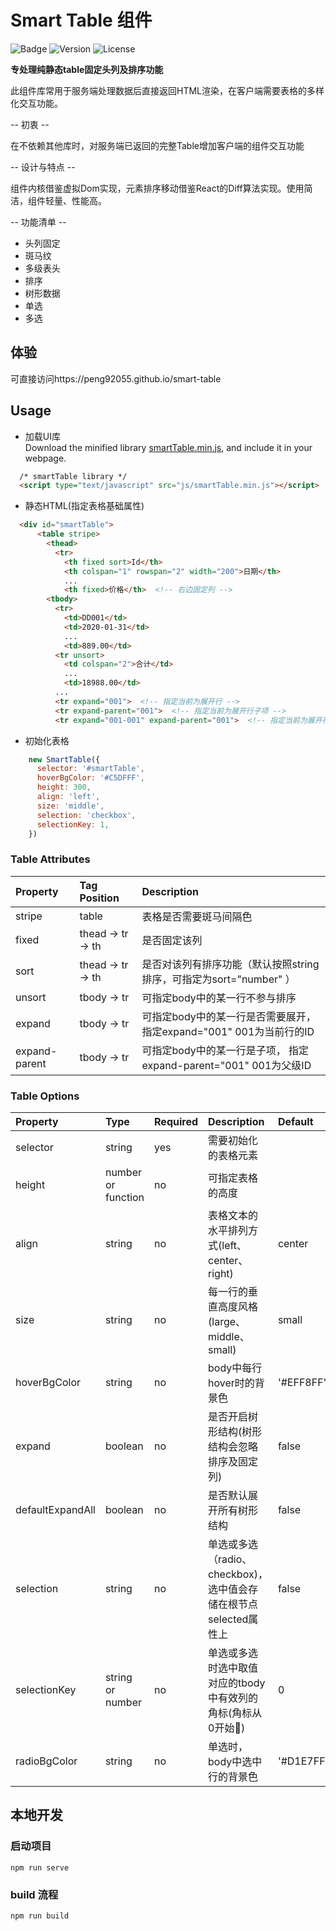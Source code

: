 # Smart Table 组件
![Badge](https://img.shields.io/badge/Hey!-Everybody-yellow)
![Version](https://img.shields.io/github/package-json/v/peng92055/smart-table)
![License](https://img.shields.io/github/license/peng92055/smart-table)

**专处理纯静态table固定头列及排序功能**

此组件库常用于服务端处理数据后直接返回HTML渲染，在客户端需要表格的多样化交互功能。

-- 初衷 --

  在不依赖其他库时，对服务端已返回的完整Table增加客户端的组件交互功能

-- 设计与特点 --
  
  组件内核借鉴虚拟Dom实现，元素排序移动借鉴React的Diff算法实现。使用简洁，组件轻量、性能高。

-- 功能清单 --

  - 头列固定
  - 斑马纹
  - 多级表头
  - 排序
  - 树形数据
  - 单选
  - 多选

## 体验
可直接访问https://peng92055.github.io/smart-table

## Usage
- 加载UI库<br>
  Download the minified library [smartTable.min.js](https://peng92055.github.io/smart-table/smartTable.min.js), and include it in your webpage.
```html
  /* smartTable library */
  <script type="text/javascript" src="js/smartTable.min.js"></script>
```
- 静态HTML(指定表格基础属性)<br>
```html
  <div id="smartTable">
      <table stripe>
        <thead>
          <tr>
            <th fixed sort>Id</th>
            <th colspan="1" rowspan="2" width="200">日期</th>
            ...
            <th fixed>价格</th>  <!-- 右边固定列 -->
        <tbody>
          <tr>
            <td>DD001</td>
            <td>2020-01-31</td>
            ...
            <td>889.00</td>
          <tr unsort>
            <td colspan="2">合计</td>
            ...
            <td>18988.00</td>
          ...
          <tr expand="001">  <!-- 指定当前为展开行 -->
          <tr expand-parent="001">  <!-- 指定当前为展开行子项 -->
          <tr expand="001-001" expand-parent="001">  <!-- 指定当前为展开行及为其他行子项 -->
```
- 初始化表格
```javascript
    new SmartTable({
      selector: '#smartTable',
      hoverBgColor: '#C5DFFF',
      height: 300,
      align: 'left',
      size: 'middle',
      selection: 'checkbox',
      selectionKey: 1,
    })
```

### Table Attributes

| Property          | Tag Position           | Description                                                                   | 
| :---------------- | :--------------------- | :---------------------------------------------------------------------------- |
| stripe            | table                  | 表格是否需要斑马间隔色                                                            | 
| fixed             | thead -> tr -> th      | 是否固定该列                                                                     |
| sort              | thead -> tr -> th      | 是否对该列有排序功能（默认按照string排序，可指定为sort="number" ）                    |
| unsort            | tbody -> tr            | 可指定body中的某一行不参与排序                                                     |
| expand            | tbody -> tr            | 可指定body中的某一行是否需要展开，  指定expand="001" 001为当前行的ID                  |
| expand-parent     | tbody -> tr            | 可指定body中的某一行是子项，      指定expand-parent="001"  001为父级ID               |


### Table Options

| Property              | Type               | Required    | Description                                                | Default       |
| :---------------------| :----------------- | :---------- | :--------------------------------------------------------- | :------------ |
| selector              | string             | yes         | 需要初始化的表格元素                                           |               |
| height                | number or function | no          | 可指定表格的高度                                              |               |
| align                 | string             | no          | 表格文本的水平排列方式(left、center、right)                    | center        |
| size                  | string             | no          | 每一行的垂直高度风格(large、middle、small)                     | small         |
| hoverBgColor          | string             | no          | body中每行hover时的背景色                                    | '#EFF8FF'     |
| expand                | boolean            | no          | 是否开启树形结构(树形结构会忽略排序及固定列)                      | false        |
| defaultExpandAll      | boolean            | no          | 是否默认展开所有树形结构                                       | false        |
| selection             | string             | no          | 单选或多选（radio、checkbox)，选中值会存储在根节点selected属性上  | false        |
| selectionKey          | string or number   | no          | 单选或多选时选中取值对应的tbody中有效列的角标(角标从0开始)          | 0            |
| radioBgColor          | string             | no          | 单选时，body中选中行的背景色                                   | '#D1E7FF'     |



## 本地开发
### 启动项目
```
npm run serve
```

### build 流程
```
npm run build
```

